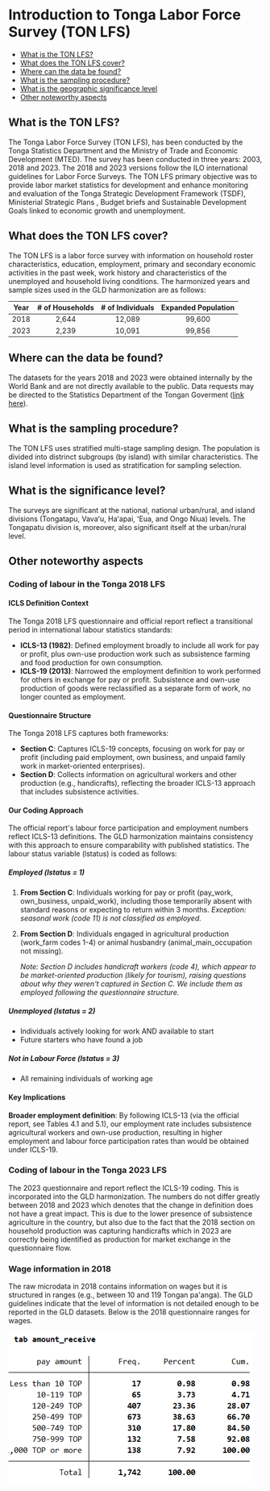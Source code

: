 # Introduction to Tonga Labor Force Survey (TON LFS)

- [What is the TON LFS?](#what-is-the-ton-lfs)
- [What does the TON LFS cover?](#what-does-the-ton-lfs-cover)
- [Where can the data be found?](#where-can-the-data-be-found)
- [What is the sampling procedure?](#what-is-the-sampling-procedure)
- [What is the geographic significance level](#what-is-the-geographic-significance-level)
- [Other noteworthy aspects](#other-noteworthy-aspects)

## What is the TON LFS?

The Tonga Labor Force Survey (TON LFS), has been conducted by the Tonga Statistics Department and the Ministry of Trade and Economic Development (MTED). The survey has been conducted in three years: 2003, 2018 and 2023. The 2018 and 2023 versions follow the ILO international guidelines for Labor Force Surveys. The TON LFS primary objective was to provide labor market statistics for development and enhance monitoring and evaluation of the Tonga Strategic Development Framework (TSDF), Ministerial Strategic Plans , Budget briefs and Sustainable Development Goals linked to economic growth and unemployment.

## What does the TON LFS cover?
The TON LFS is a labor force survey with information on household roster characteristics, education, employment, primary and secondary economic activities in the past week, work history and characteristics of the unemployed and household living conditions. The harmonized years and sample sizes used in the GLD harmonization are as follows:

| **Year** | **# of Households** | **# of Individuals** | **Expanded Population** |
| :------: | :-------:		     | :-------:	 	    | :-------:	 	          |
| 2018     | 2,644               | 12,089               | 99,600                  |
| 2023     | 2,239               | 10,091               | 99,856                  |

## Where can the data be found?
The datasets for the years 2018 and 2023 were obtained internally by the World Bank and are not directly available to the public. Data requests may be directed to the Statistics Department of the Tongan Goverment ([link here](https://tongastats.gov.to/statistics/8091-2/)). 

## What is the sampling procedure?
The TON LFS uses stratified multi-stage sampling design. The population is divided into distrinct subgroups (by island) with similar characteristics. The island level information is used as stratification for sampling selection.

## What is the significance level?

The surveys are significant at the national, national urban/rural, and island divisions (Tongatapu, Vavaʻu, Haʻapai, ʻEua, and Ongo Niua) levels. The Tongapatu division is, moreover, also significant itself at the urban/rural level. 

## Other noteworthy aspects

### Coding of labour in the Tonga 2018 LFS

#### ICLS Definition Context

The Tonga 2018 LFS questionnaire and official report reflect a transitional period in international labour statistics standards:

- **ICLS-13 (1982)**: Defined employment broadly to include all work for pay or profit, plus own-use production work such as subsistence farming and food production for own consumption.
- **ICLS-19 (2013)**: Narrowed the employment definition to work performed for others in exchange for pay or profit. Subsistence and own-use production of goods were reclassified as a separate form of work, no longer counted as employment.

#### Questionnaire Structure

The Tonga 2018 LFS captures both frameworks:

- **Section C**: Captures ICLS-19 concepts, focusing on work for pay or profit (including paid employment, own business, and unpaid family work in market-oriented enterprises).
- **Section D**: Collects information on agricultural workers and other production (e.g., handicrafts), reflecting the broader ICLS-13 approach that includes subsistence activities.

#### Our Coding Approach

The official report's labour force participation and employment numbers reflect ICLS-13 definitions. The GLD harmonization maintains consistency with this approach to ensure comparability with published statistics. The labour status variable (lstatus) is coded as follows:

##### Employed (lstatus = 1)
1. **From Section C**: Individuals working for pay or profit (pay_work, own_business, unpaid_work), including those temporarily absent with standard reasons or expecting to return within 3 months. *Exception: seasonal work (code 11) is not classified as employed.*

2. **From Section D**: Individuals engaged in agricultural production (work_farm codes 1-4) or animal husbandry (animal_main_occupation not missing).

   *Note: Section D includes handicraft workers (code 4), which appear to be market-oriented production (likely for tourism), raising questions about why they weren't captured in Section C. We include them as employed following the questionnaire structure.*

##### Unemployed (lstatus = 2)
- Individuals actively looking for work AND available to start
- Future starters who have found a job

##### Not in Labour Force (lstatus = 3)
- All remaining individuals of working age

#### Key Implications

**Broader employment definition**: By following ICLS-13 (via the official report, see Tables 4.1 and 5.1), our employment rate includes subsistence agricultural workers and own-use production, resulting in higher employment and labour force participation rates than would be obtained under ICLS-19.

### Coding of labour in the Tonga 2023 LFS

The 2023 questionnaire and report reflect the ICLS-19 coding. This is incorporated into the GLD harmonization. The numbers do not differ greatly between 2018 and 2023 which denotes that the change in definition does not have a great impact. This is due to the lower presence of subsistence agriculture in the country, but also due to the fact that the 2018 section on household production was capturing handicrafts which in 2023 are correctly being identified as production for market exchange in the questionnaire flow. 

### Wage information in 2018
The raw microdata in 2018 contains information on wages but it is structured in ranges (e.g., between 10 and 119 Tongan pa'anga). The GLD guidelines indicate that the level of information is not detailed enough to be reported in the GLD datasets. Below is the 2018 questionnaire ranges for wages. 

![Categories of wages](utilities/git_1.png)







